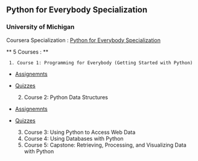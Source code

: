 ## Python for Everybody Specialization
### University of Michigan

Coursera Specialization :
[Python for Everybody Specialization](https://www.coursera.org/specializations/python)

** 5 Courses : **

     1. Course 1: Programming for Everybody (Getting Started with Python)

* [Assignemnts](https://github.com/AmaniAbbas/py4e/tree/master/Course-1/Assignemnts)
* [Quizzes](https://github.com/AmaniAbbas/py4e/tree/master/Course-1/Quizzes)

     2. Course 2: Python Data Structures
     
* [Assignemnts](https://github.com/AmaniAbbas/py4e/tree/master/Course-2/Assignments)
* [Quizzes](https://github.com/AmaniAbbas/py4e/tree/master/Course-2/Quizzes)

     3. Course 3: Using Python to Access Web Data
     4. Course 4: Using Databases with Python
     5. Course 5: Capstone: Retrieving, Processing, and Visualizing Data with Python
